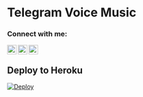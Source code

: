 # Telegram Voice Music


### Connect with me:
[<img align="left" alt="OnlyFaris | YouTube" width="22px" src="https://cdn.jsdelivr.net/npm/simple-icons@v3/icons/youtube.svg" />][youtube]
[<img align="left" alt="OnlyFaris | Instagram" width="22px" src="https://cdn.jsdelivr.net/npm/simple-icons@v3/icons/instagram.svg" />][instagram]
[<img align="left" alt="OnlyFaris | Telegram" width="22px" src="https://cdn.jsdelivr.net/npm/simple-icons@v3/icons/telegram.svg" />][telegram]
<br />


[youtube]: https://youtube.com/COKLIMITE
[instagram]: https://instagram.com/onlyfarisxlua
[telegram]: https://t.me/OnlyFaris




## Deploy to Heroku

[![Deploy](https://www.herokucdn.com/deploy/button.svg)](https://heroku.com/deploy?template=https://github.com/OnlyFaris/xluamusic)
